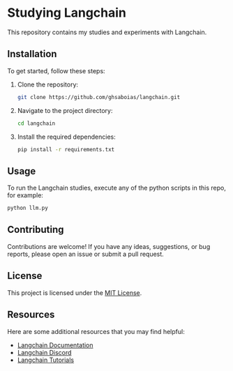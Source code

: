 # Studying Langchain

This repository contains my studies and experiments with Langchain.

## Installation

To get started, follow these steps:

1. Clone the repository:

   ```bash
   git clone https://github.com/ghsaboias/langchain.git
   ```

2. Navigate to the project directory:

   ```bash
   cd langchain
   ```

3. Install the required dependencies:

   ```bash
   pip install -r requirements.txt
   ```

## Usage

To run the Langchain studies, execute any of the python scripts in this repo, for example:

```bash
python llm.py
```

## Contributing

Contributions are welcome! If you have any ideas, suggestions, or bug reports, please open an issue or submit a pull request.

## License

This project is licensed under the [MIT License](LICENSE).

## Resources

Here are some additional resources that you may find helpful:

- [Langchain Documentation](https://python.langchain.com/v0.2/docs/introduction/)
- [Langchain Discord](https://discord.com/invite/6adMQxSpJS)
- [Langchain Tutorials](https://python.langchain.com/v0.2/docs/tutorials/)
